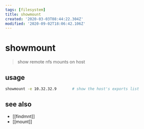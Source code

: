 ```yaml
---
tags: [filesystem]
title: showmount
created: '2020-03-03T08:44:22.304Z'
modified: '2020-09-02T18:06:42.106Z'
---
```


# showmount

> show remote nfs mounts on host

## usage
```sh
showmount -e 10.32.32.9       # show the host's exports list
```
## see also
- [[findmnt]]
- [[mount]]
